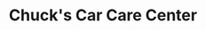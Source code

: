 ---
title: "Chuck's Car Care Center"
url: /oak-ridge/chucks-car-care-center/
shop: Autowerkstatt
---